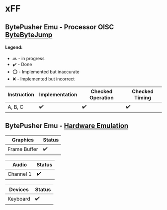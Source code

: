 # xFF

## BytePusher Emu - Processor OISC [ByteByteJump](https://esolangs.org/wiki/ByteByteJump)
#### Legend:
- :soon: - in progress
- :heavy_check_mark: - Done
- :o: - Implemented but inaccurate
- :x: - Implemented but incorrect

Instruction  |  Implementation  | Checked Operation | Checked Timing
-----------  | ---------------- | ----------------- | --------------
A, B, C      |:heavy_check_mark:| :heavy_check_mark:|:heavy_check_mark:


## BytePusher Emu - [Hardware Emulation](https://esolangs.org/wiki/BytePusher)

Graphics      | Status
------------- | ------
Frame Buffer  | :heavy_check_mark:

Audio | Status
----- | ------
Channel 1 |:heavy_check_mark:

Devices  | Status
-------  | ------
Keyboard | :heavy_check_mark: